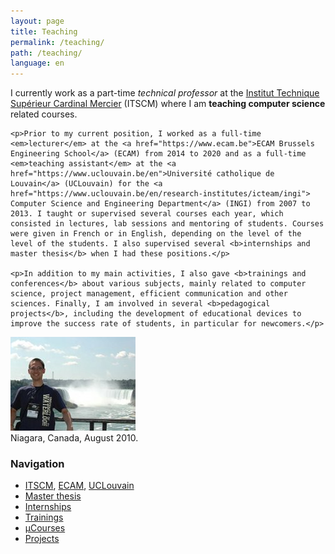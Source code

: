 ```yaml
---
layout: page
title: Teaching
permalink: /teaching/
path: /teaching/
language: en
---
```


<div class="page-col-wrapper">
  <div class="page-col page-col-1">
    <p>I currently work as a part-time <em>technical professor</em> at the <a href="http://www.itscm2.be"> Institut Technique Supérieur Cardinal Mercier</a> (ITSCM) where I am <b>teaching computer science</b> related courses.</p>

    <p>Prior to my current position, I worked as a full-time <em>lecturer</em> at the <a href="https://www.ecam.be">ECAM Brussels Engineering School</a> (ECAM) from 2014 to 2020 and as a full-time <em>teaching assistant</em> at the <a href="https://www.uclouvain.be/en">Université catholique de Louvain</a> (UCLouvain) for the <a href="https://www.uclouvain.be/en/research-institutes/icteam/ingi"> Computer Science and Engineering Department</a> (INGI) from 2007 to 2013. I taught or supervised several courses each year, which consisted in lectures, lab sessions and mentoring of students. Courses were given in French or in English, depending on the level of the level of the students. I also supervised several <b>internships and master thesis</b> when I had these positions.</p>

    <p>In addition to my main activities, I also gave <b>trainings and conferences</b> about various subjects, mainly related to computer science, project management, efficient communication and other sciences. Finally, I am involved in several <b>pedagogical projects</b>, including the development of educational devices to improve the success rate of students, in particular for newcomers.</p>
  </div>
  <div class="page-col page-col-2">
    <p><img src="/images/niagara.jpg" alt="Niagara, Canada, August 2010" width="200" height="150"><br>
    Niagara, Canada, August 2010.</p>
    <h3>Navigation</h3>
    <ul class="navigation">
      <li><a href="/teaching/itscm/">ITSCM</a>, <a href="/teaching/ecam/">ECAM</a>, <a href="/teaching/uclouvain/">UCLouvain</a></li>
      <li><a href="/teaching/masterthesis/">Master thesis</a></li>
      <li><a href="/teaching/internships/">Internships</a></li>
      <li><a href="/teaching/trainings/">Trainings</a></li>
      <li><a href="/teaching/ucourses/">µCourses</a></li>
      <li><a href="/teaching/projects/">Projects</a></li>
    </ul>
  </div>
</div>

